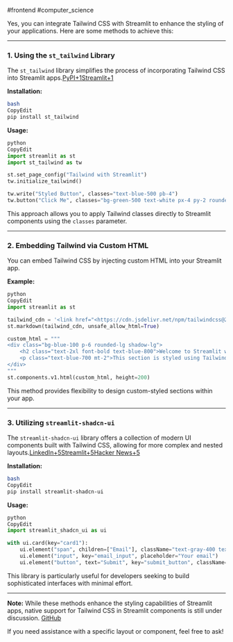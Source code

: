 #frontend #computer_science 

Yes, you can integrate Tailwind CSS with Streamlit to enhance the styling of your applications. Here are some methods to achieve this:

---

### 1. Using the `st_tailwind` Library

The `st_tailwind` library simplifies the process of incorporating Tailwind CSS into Streamlit apps.[PyPI+1Streamlit+1](https://pypi.org/project/st_tailwind/?utm_source=chatgpt.com)

**Installation:**

```bash
bash
CopyEdit
pip install st_tailwind

```

**Usage:**

```python
python
CopyEdit
import streamlit as st
import st_tailwind as tw

st.set_page_config("Tailwind with Streamlit")
tw.initialize_tailwind()

tw.write("Styled Button", classes="text-blue-500 pb-4")
tw.button("Click Me", classes="bg-green-500 text-white px-4 py-2 rounded")

```

This approach allows you to apply Tailwind classes directly to Streamlit components using the `classes` parameter.

---

### 2. Embedding Tailwind via Custom HTML

You can embed Tailwind CSS by injecting custom HTML into your Streamlit app.

**Example:**

```python
python
CopyEdit
import streamlit as st

tailwind_cdn = '<link href="<https://cdn.jsdelivr.net/npm/tailwindcss@2.2.19/dist/tailwind.min.css>" rel="stylesheet">'
st.markdown(tailwind_cdn, unsafe_allow_html=True)

custom_html = """
<div class="bg-blue-100 p-6 rounded-lg shadow-lg">
    <h2 class="text-2xl font-bold text-blue-800">Welcome to Streamlit with Tailwind!</h2>
    <p class="text-blue-700 mt-2">This section is styled using Tailwind CSS.</p>
</div>
"""
st.components.v1.html(custom_html, height=200)

```

This method provides flexibility to design custom-styled sections within your app.

---

### 3. Utilizing `streamlit-shadcn-ui`

The `streamlit-shadcn-ui` library offers a collection of modern UI components built with Tailwind CSS, allowing for more complex and nested layouts.[LinkedIn+5Streamlit+5Hacker News+5](https://discuss.streamlit.io/t/new-component-streamlit-shadcn-ui-using-modern-ui-components-to-build-data-app/56390?utm_source=chatgpt.com)

**Installation:**

```bash
bash
CopyEdit
pip install streamlit-shadcn-ui

```

**Usage:**

```python
python
CopyEdit
import streamlit_shadcn_ui as ui

with ui.card(key="card1"):
    ui.element("span", children=["Email"], className="text-gray-400 text-sm font-medium m-1", key="label1")
    ui.element("input", key="email_input", placeholder="Your email")
    ui.element("button", text="Submit", key="submit_button", className="bg-blue-500 text-white px-4 py-2 rounded")

```

This library is particularly useful for developers seeking to build sophisticated interfaces with minimal effort.

---

**Note:** While these methods enhance the styling capabilities of Streamlit apps, native support for Tailwind CSS in Streamlit components is still under discussion. [GitHub](https://github.com/streamlit/streamlit/issues/9034?utm_source=chatgpt.com)

If you need assistance with a specific layout or component, feel free to ask!
